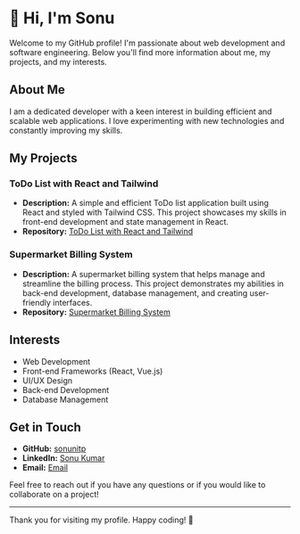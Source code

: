 # 👋 Hi, I'm Sonu

Welcome to my GitHub profile! I'm passionate about web development and software engineering. Below you'll find more information about me, my projects, and my interests.

## About Me

I am a dedicated developer with a keen interest in building efficient and scalable web applications. I love experimenting with new technologies and constantly improving my skills.

## My Projects

### ToDo List with React and Tailwind
- **Description:** A simple and efficient ToDo list application built using React and styled with Tailwind CSS. This project showcases my skills in front-end development and state management in React.
- **Repository:** [ToDo List with React and Tailwind](https://github.com/sonunitp/todo-list)

### Supermarket Billing System
- **Description:** A supermarket billing system that helps manage and streamline the billing process. This project demonstrates my abilities in back-end development, database management, and creating user-friendly interfaces.
- **Repository:** [Supermarket Billing System](https://github.com/sonunitp/supermarket_billing)

## Interests

- Web Development
- Front-end Frameworks (React, Vue.js)
- UI/UX Design
- Back-end Development
- Database Management

## Get in Touch

- **GitHub:** [sonunitp](https://github.com/sonunitp)
- **LinkedIn:** [Sonu Kumar](https://linkedin.com/in/sonu-kumar-b9651624b)
- **Email:** [Email](mailto:sonu7110075@gmail.com)

Feel free to reach out if you have any questions or if you would like to collaborate on a project!

---

Thank you for visiting my profile. Happy coding! 🚀
